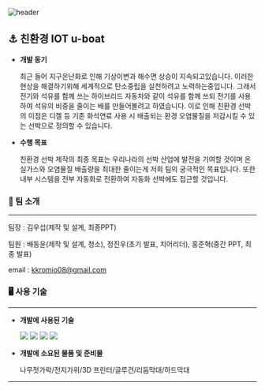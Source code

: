 ![header](https://capsule-render.vercel.app/api?type=waving&color=timeAuto&height=300&section=header&text=Baerawl%20Stars&fontSize=90)

## ⚓ 친환경 IOT u-boat 

- **개발 동기**
    
    최근 들어 지구온난화로 인해 기상이변과 해수면 상승이 지속되고있습니다. 이러한 현상을 해결하기위해 세계적으로 탄소중립을 실천하려고 노력하는중입니다. 그래서 전기와 석유를 함께 쓰는 하이브리드 자동차와 같이 석유를 함께 쓰되 전기를 사용하여 석유의 비중을 줄이는 배를 만들어볼려고 하였습니다. 이로 인해 친환경 선박의 이점은      디젤 등 기존 화석연료 사용 시 배출되는 환경 오염물질을 저감시킬 수 있는 선박으로 정의할 수 있습니다.

    
- **수행 목표**
    
    친환경 선박 제작의 최종 목표는 우리나라의 선박 산업에 발전을 기여할 것이며 온실가스와 오염물질 배출량을 최대한 줄이는게 저희 팀의 궁극적인 목표입니다.
    또한 내부 시스템을 전부 자동화로 전환하여 자동화 선박에도 접근할 것입니다.


  
    

### 📌 팀 소개
---------

팀장 : 김우섭(제작 및 설계, 최종PPT)

팀원 : 배동윤(제작 및 설계, 청소), 정진우(초기 발표, 치어리더), 홍준혁(중간 PPT, 최종 발표)

email : [kkromio08@gmail.com](mailto:kkromio08@gmail.com)

### 🖥 사용 기술
--------
- **개발에 사용된 기술**

    <img src="https://img.shields.io/badge/아두이노-4aa8d8?style=flat-square&logo=arduino&logoColor=white"/>
    <img src="https://img.shields.io/badge/블렌더-ff7f00?style=flat-square&logo=blender&logoColor=gray"/>
    <img src="https://img.shields.io/badge/스케치팹-c0c0c0?style=flat-square&logo=sketchfab&logoColor=black"/>
    <img src="https://img.shields.io/badge/블루투스-6f00ff?style=flat-square&logo=bluetooth&logoColor=white"/>

    
- **개발에 소요된 물품 및 준비물**
    
    나무젓가락/전지가위/3D 프린터/글루건/리듬막대/하드막대

--------------------------------------------
  
